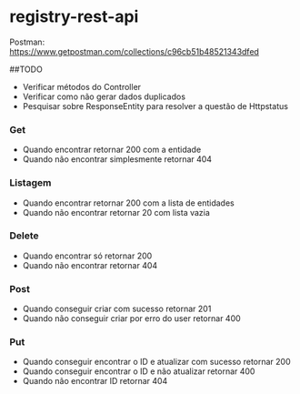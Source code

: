 # registry-rest-api

Postman: https://www.getpostman.com/collections/c96cb51b48521343dfed



##TODO
- Verificar métodos do Controller
- Verificar como não gerar dados duplicados
- Pesquisar sobre ResponseEntity para resolver a questão de Httpstatus

### Get
- Quando encontrar retornar 200 com a entidade
- Quando não encontrar simplesmente retornar 404

### Listagem
- Quando encontrar retornar 200 com a lista de entidades
- Quando não encontrar retornar 20 com lista vazia

### Delete
- Quando encontrar só retornar 200
- Quando não encontrar retornar 404

### Post
- Quando conseguir criar com sucesso retornar 201
- Quando não conseguir criar por erro do user retornar 400

### Put
- Quando conseguir encontrar o ID e atualizar com sucesso retornar 200
- Quando conseguir encontrar o ID e não atualizar retornar 400
- Quando não encontrar ID retornar 404


